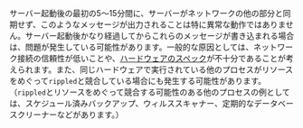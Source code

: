 サーバー起動後の最初の5～15分間に、サーバーがネットワークの他の部分と同期せず、このようなメッセージが出力されることは特に異常な動作ではありません。サーバー起動後かなり経過してからこれらのメッセージが書き込まれる場合は、問題が発生している可能性があります。一般的な原因としては、ネットワーク接続の信頼性が低いことや、[ハードウェアのスペック](../infrastructure/installation/system-requirements.md)が不十分であることが考えられます。また、同じハードウェアで実行されている他のプロセスがリソースをめぐって`rippled`と競合している場合にも発生する可能性があります。（`rippled`とリソースをめぐって競合する可能性のある他のプロセスの例としては、スケジュール済みバックアップ、ウィルススキャナー、定期的なデータベースクリーナーなどがあります。）
